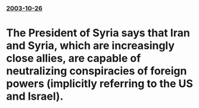### [2003-10-26](/news/2003/10/26/index.md)

#  The President of Syria says that Iran and Syria, which are increasingly close allies, are capable of neutralizing conspiracies of foreign powers (implicitly referring to the US and Israel).



